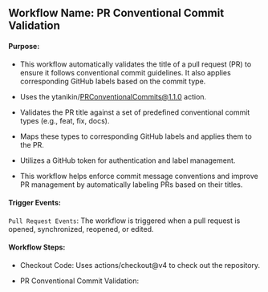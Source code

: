 ## Workflow Name: PR Conventional Commit Validation

#### Purpose: 

- This workflow automatically validates the title of a pull request (PR) to ensure it follows conventional commit guidelines. It also applies corresponding GitHub labels based on the commit type.

- Uses the ytanikin/PRConventionalCommits@1.1.0 action.

- Validates the PR title against a set of predefined conventional commit types (e.g., feat, fix, docs).

- Maps these types to corresponding GitHub labels and applies them to the PR.

- Utilizes a GitHub token for authentication and label management.

- This workflow helps enforce commit message conventions and improve PR management by automatically labeling PRs based on their titles.

#### Trigger Events:

`Pull Request Events`: The workflow is triggered when a pull request is opened, synchronized, reopened, or edited.

#### Workflow Steps:

- Checkout Code: Uses actions/checkout@v4 to check out the repository.

- PR Conventional Commit Validation:
